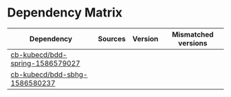# Dependency Matrix

Dependency | Sources | Version | Mismatched versions
---------- | ------- | ------- | -------------------
[cb-kubecd/bdd-spring-1586579027](https://github.com/cb-kubecd/bdd-spring-1586579027.git) |  | []() | 
[cb-kubecd/bdd-sbhg-1586580237](https://github.com/cb-kubecd/bdd-sbhg-1586580237.git) |  | []() | 
